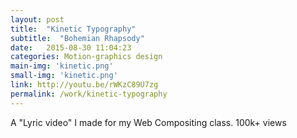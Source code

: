 ```yaml
---
layout: post
title:  "Kinetic Typography"
subtitle:  "Bohemian Rhapsody"
date:   2015-08-30 11:04:23
categories: Motion-graphics design
main-img: 'kinetic.png'
small-img: 'kinetic.png'
link: http://youtu.be/rWKzC89U7zg
permalink: /work/kinetic-typography
---
```

A "Lyric video" I made for my Web Compositing class.
100k+ views
